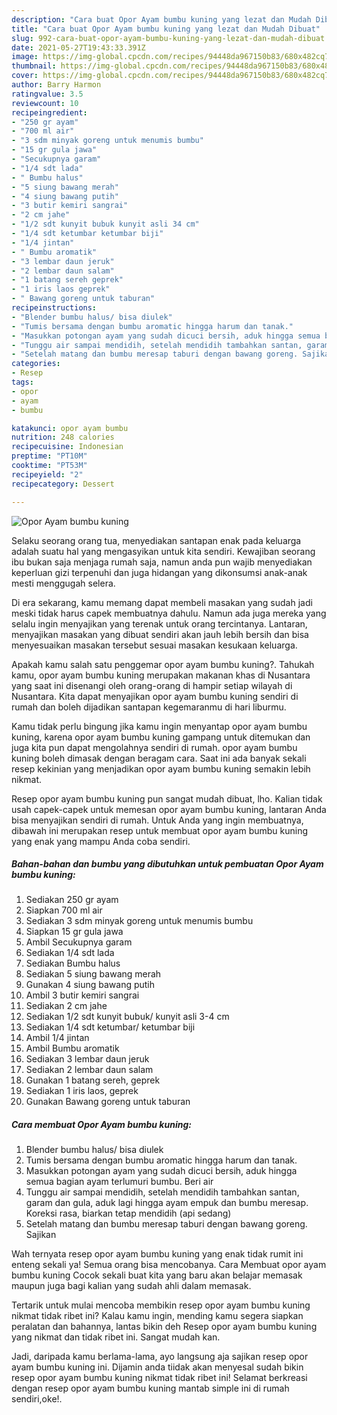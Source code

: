 ```yaml
---
description: "Cara buat Opor Ayam bumbu kuning yang lezat dan Mudah Dibuat"
title: "Cara buat Opor Ayam bumbu kuning yang lezat dan Mudah Dibuat"
slug: 992-cara-buat-opor-ayam-bumbu-kuning-yang-lezat-dan-mudah-dibuat
date: 2021-05-27T19:43:33.391Z
image: https://img-global.cpcdn.com/recipes/94448da967150b83/680x482cq70/opor-ayam-bumbu-kuning-foto-resep-utama.jpg
thumbnail: https://img-global.cpcdn.com/recipes/94448da967150b83/680x482cq70/opor-ayam-bumbu-kuning-foto-resep-utama.jpg
cover: https://img-global.cpcdn.com/recipes/94448da967150b83/680x482cq70/opor-ayam-bumbu-kuning-foto-resep-utama.jpg
author: Barry Harmon
ratingvalue: 3.5
reviewcount: 10
recipeingredient:
- "250 gr ayam"
- "700 ml air"
- "3 sdm minyak goreng untuk menumis bumbu"
- "15 gr gula jawa"
- "Secukupnya garam"
- "1/4 sdt lada"
- " Bumbu halus"
- "5 siung bawang merah"
- "4 siung bawang putih"
- "3 butir kemiri sangrai"
- "2 cm jahe"
- "1/2 sdt kunyit bubuk kunyit asli 34 cm"
- "1/4 sdt ketumbar ketumbar biji"
- "1/4 jintan"
- " Bumbu aromatik"
- "3 lembar daun jeruk"
- "2 lembar daun salam"
- "1 batang sereh geprek"
- "1 iris laos geprek"
- " Bawang goreng untuk taburan"
recipeinstructions:
- "Blender bumbu halus/ bisa diulek"
- "Tumis bersama dengan bumbu aromatic hingga harum dan tanak."
- "Masukkan potongan ayam yang sudah dicuci bersih, aduk hingga semua bagian ayam terlumuri bumbu. Beri air"
- "Tunggu air sampai mendidih, setelah mendidih tambahkan santan, garam dan gula, aduk lagi hingga ayam empuk dan bumbu meresap. Koreksi rasa, biarkan tetap mendidih (api sedang)"
- "Setelah matang dan bumbu meresap taburi dengan bawang goreng. Sajikan"
categories:
- Resep
tags:
- opor
- ayam
- bumbu

katakunci: opor ayam bumbu 
nutrition: 248 calories
recipecuisine: Indonesian
preptime: "PT10M"
cooktime: "PT53M"
recipeyield: "2"
recipecategory: Dessert

---
```



![Opor Ayam bumbu kuning](https://img-global.cpcdn.com/recipes/94448da967150b83/680x482cq70/opor-ayam-bumbu-kuning-foto-resep-utama.jpg)

Selaku seorang orang tua, menyediakan santapan enak pada keluarga adalah suatu hal yang mengasyikan untuk kita sendiri. Kewajiban seorang ibu bukan saja menjaga rumah saja, namun anda pun wajib menyediakan keperluan gizi terpenuhi dan juga hidangan yang dikonsumsi anak-anak mesti menggugah selera.

Di era  sekarang, kamu memang dapat membeli masakan yang sudah jadi meski tidak harus capek membuatnya dahulu. Namun ada juga mereka yang selalu ingin menyajikan yang terenak untuk orang tercintanya. Lantaran, menyajikan masakan yang dibuat sendiri akan jauh lebih bersih dan bisa menyesuaikan masakan tersebut sesuai masakan kesukaan keluarga. 



Apakah kamu salah satu penggemar opor ayam bumbu kuning?. Tahukah kamu, opor ayam bumbu kuning merupakan makanan khas di Nusantara yang saat ini disenangi oleh orang-orang di hampir setiap wilayah di Nusantara. Kita dapat menyajikan opor ayam bumbu kuning sendiri di rumah dan boleh dijadikan santapan kegemaranmu di hari liburmu.

Kamu tidak perlu bingung jika kamu ingin menyantap opor ayam bumbu kuning, karena opor ayam bumbu kuning gampang untuk ditemukan dan juga kita pun dapat mengolahnya sendiri di rumah. opor ayam bumbu kuning boleh dimasak dengan beragam cara. Saat ini ada banyak sekali resep kekinian yang menjadikan opor ayam bumbu kuning semakin lebih nikmat.

Resep opor ayam bumbu kuning pun sangat mudah dibuat, lho. Kalian tidak usah capek-capek untuk memesan opor ayam bumbu kuning, lantaran Anda bisa menyajikan sendiri di rumah. Untuk Anda yang ingin membuatnya, dibawah ini merupakan resep untuk membuat opor ayam bumbu kuning yang enak yang mampu Anda coba sendiri.

<!--inarticleads1-->

##### Bahan-bahan dan bumbu yang dibutuhkan untuk pembuatan Opor Ayam bumbu kuning:

1. Sediakan 250 gr ayam
1. Siapkan 700 ml air
1. Sediakan 3 sdm minyak goreng untuk menumis bumbu
1. Siapkan 15 gr gula jawa
1. Ambil Secukupnya garam
1. Sediakan 1/4 sdt lada
1. Sediakan  Bumbu halus
1. Sediakan 5 siung bawang merah
1. Gunakan 4 siung bawang putih
1. Ambil 3 butir kemiri sangrai
1. Sediakan 2 cm jahe
1. Sediakan 1/2 sdt kunyit bubuk/ kunyit asli 3-4 cm
1. Sediakan 1/4 sdt ketumbar/ ketumbar biji
1. Ambil 1/4 jintan
1. Ambil  Bumbu aromatik
1. Sediakan 3 lembar daun jeruk
1. Sediakan 2 lembar daun salam
1. Gunakan 1 batang sereh, geprek
1. Sediakan 1 iris laos, geprek
1. Gunakan  Bawang goreng untuk taburan




<!--inarticleads2-->

##### Cara membuat Opor Ayam bumbu kuning:

1. Blender bumbu halus/ bisa diulek
1. Tumis bersama dengan bumbu aromatic hingga harum dan tanak.
1. Masukkan potongan ayam yang sudah dicuci bersih, aduk hingga semua bagian ayam terlumuri bumbu. Beri air
1. Tunggu air sampai mendidih, setelah mendidih tambahkan santan, garam dan gula, aduk lagi hingga ayam empuk dan bumbu meresap. Koreksi rasa, biarkan tetap mendidih (api sedang)
1. Setelah matang dan bumbu meresap taburi dengan bawang goreng. Sajikan




Wah ternyata resep opor ayam bumbu kuning yang enak tidak rumit ini enteng sekali ya! Semua orang bisa mencobanya. Cara Membuat opor ayam bumbu kuning Cocok sekali buat kita yang baru akan belajar memasak maupun juga bagi kalian yang sudah ahli dalam memasak.

Tertarik untuk mulai mencoba membikin resep opor ayam bumbu kuning nikmat tidak ribet ini? Kalau kamu ingin, mending kamu segera siapkan peralatan dan bahannya, lantas bikin deh Resep opor ayam bumbu kuning yang nikmat dan tidak ribet ini. Sangat mudah kan. 

Jadi, daripada kamu berlama-lama, ayo langsung aja sajikan resep opor ayam bumbu kuning ini. Dijamin anda tiidak akan menyesal sudah bikin resep opor ayam bumbu kuning nikmat tidak ribet ini! Selamat berkreasi dengan resep opor ayam bumbu kuning mantab simple ini di rumah sendiri,oke!.


